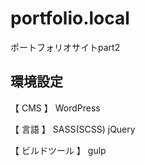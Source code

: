 # portfolio.local
ポートフォリオサイトpart2

## 環境設定

【 CMS 】 
WordPress

【 言語 】
SASS(SCSS)
jQuery

【 ビルドツール 】
gulp
